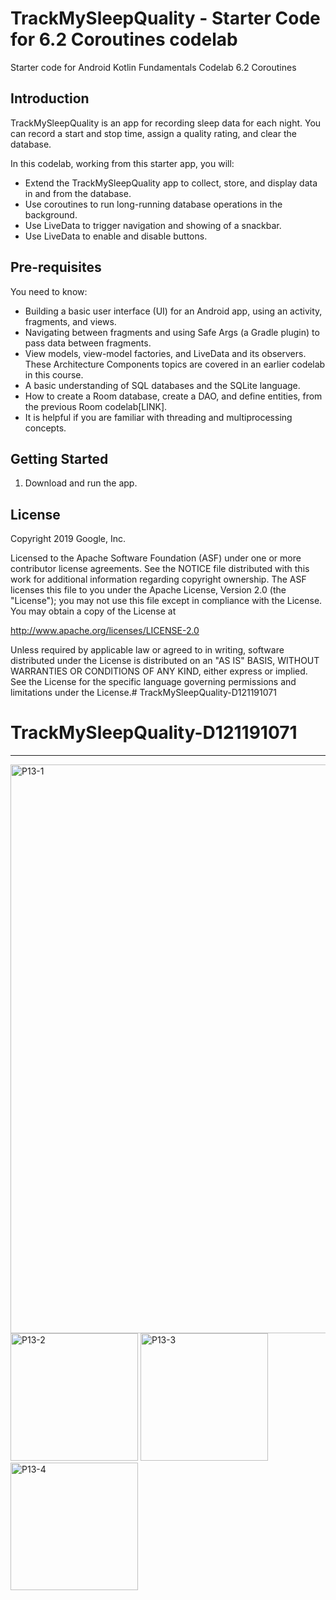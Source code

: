 TrackMySleepQuality - Starter Code for 6.2 Coroutines codelab
=============================================================

Starter code for Android Kotlin Fundamentals Codelab 6.2 Coroutines

Introduction
------------

TrackMySleepQuality is an app for recording sleep data for each night. 
You can record a start and stop time, assign a quality rating, and clear the database. 

In this codelab, working from this starter app, you will:

* Extend the TrackMySleepQuality app to collect, store, and display data in and from the database. 
* Use coroutines to run long-running database operations in the background. 
* Use LiveData to trigger navigation and showing of a snackbar. 
* Use LiveData to enable and disable buttons.


Pre-requisites
--------------

You need to know:

* Building a basic user interface (UI) for an Android app, 
  using an activity, fragments, and views.
* Navigating between fragments and using Safe Args (a Gradle plugin) 
  to pass data between fragments.
* View models, view-model factories, and LiveData and its observers. 
  These Architecture Components topics are covered in an earlier codelab in this course.
* A basic understanding of SQL databases and the SQLite language.
* How to create a Room database, create a DAO, and define entities, 
  from the previous Room codelab[LINK]. 
* It is helpful if you are familiar with threading and multiprocessing concepts.


Getting Started
---------------

1. Download and run the app.

License
-------

Copyright 2019 Google, Inc.

Licensed to the Apache Software Foundation (ASF) under one or more contributor
license agreements.  See the NOTICE file distributed with this work for
additional information regarding copyright ownership.  The ASF licenses this
file to you under the Apache License, Version 2.0 (the "License"); you may not
use this file except in compliance with the License.  You may obtain a copy of
the License at

  http://www.apache.org/licenses/LICENSE-2.0

Unless required by applicable law or agreed to in writing, software
distributed under the License is distributed on an "AS IS" BASIS, WITHOUT
WARRANTIES OR CONDITIONS OF ANY KIND, either express or implied.  See the
License for the specific language governing permissions and limitations under
the License.# TrackMySleepQuality-D121191071
# TrackMySleepQuality-D121191071
-------------------------------------------------------------------------------
<img width="910" alt="P13-1" src="https://user-images.githubusercontent.com/67674667/143081756-95c234ba-aa61-4514-b6f2-fa0cb906eb99.png">
<img width="204" alt="P13-2" src="https://user-images.githubusercontent.com/67674667/143081766-32c00944-f6ae-4d64-b905-4fcd2fa7f1ee.png">
<img width="204" alt="P13-3" src="https://user-images.githubusercontent.com/67674667/143081768-915d63a5-bac2-4b4c-be8e-bf67e7de310a.png">
<img width="204" alt="P13-4" src="https://user-images.githubusercontent.com/67674667/143081770-f9a48720-d8fa-4fa8-9842-4eeb1d6e88b3.png">

